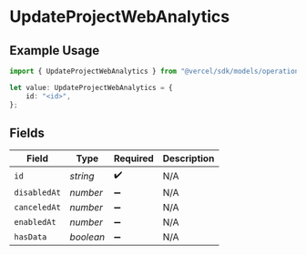 # UpdateProjectWebAnalytics

## Example Usage

```typescript
import { UpdateProjectWebAnalytics } from "@vercel/sdk/models/operations";

let value: UpdateProjectWebAnalytics = {
    id: "<id>",
};
```

## Fields

| Field              | Type               | Required           | Description        |
| ------------------ | ------------------ | ------------------ | ------------------ |
| `id`               | *string*           | :heavy_check_mark: | N/A                |
| `disabledAt`       | *number*           | :heavy_minus_sign: | N/A                |
| `canceledAt`       | *number*           | :heavy_minus_sign: | N/A                |
| `enabledAt`        | *number*           | :heavy_minus_sign: | N/A                |
| `hasData`          | *boolean*          | :heavy_minus_sign: | N/A                |